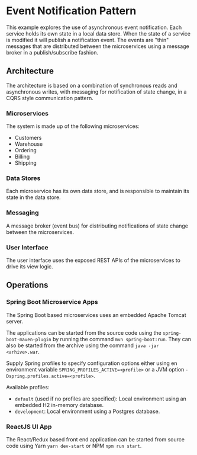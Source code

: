 # Event Notification Pattern
This example explores the use of asynchronous event notification. Each service holds its own
state in a local data store. When the state of a service is modified it will publish a
notification event. The events are "thin" messages that are distributed between the microservices
using a message broker in a publish/subscribe fashion.

## Architecture
The architecture is based on a combination of synchronous reads and asynchronous writes, with
messaging for notification of state change, in a CQRS style communication pattern.

### Microservices
The system is made up of the following microservices:

* Customers
* Warehouse
* Ordering
* Billing
* Shipping

### Data Stores
Each microservice has its own data store, and is responsible to maintain its state in the data store.

### Messaging
A message broker (event bus) for distributing notifications of state change between the microservices.

### User Interface
The user interface uses the exposed REST APIs of the microservices to drive its view logic.

## Operations

### Spring Boot Microservice Apps
The Spring Boot based microservices uses an embedded Apache Tomcat server.

The applications can be started from the source code using the `spring-boot-maven-plugin` by running
the command `mvn spring-boot:run`.
They can also be started from the archive using the command `java -jar <arhive>.war`.

Supply Spring profiles to specify configuration options either using en environment variable
`SPRING_PROFILES_ACTIVE=<profile>` or a JVM option `-Dspring.profiles.active=<profile>`.

Available profiles:
* `default` (used if no profiles are specified): Local environment using an embedded H2 in-memory database.
* `development`: Local environment using a Postgres database.

### ReactJS UI App
The React/Redux based front end application can be started from source code using Yarn `yarn dev-start`
or NPM `npm run start`.

